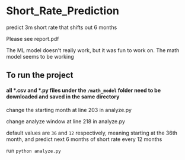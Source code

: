 # Short_Rate_Prediction
predict 3m short rate that shifts out 6 months

Please see report.pdf

The ML model doesn't really work, but it was fun to work on.
The math model seems to be working

## To run the project
#### all *.csv and *.py files under the  `/math_model` folder need to be downloaded and saved in the same directory

change the starting month at line 203 in analyze.py 

change analyze window at line 218 in analyze.py

default values are `36` and `12` respectively, meaning starting at the 36th month, and predict next 6 months of short rate every 12 months

run `python analyze.py`




